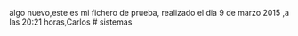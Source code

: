 algo nuevo,este es mi fichero de prueba, realizado el dia 9 de marzo 2015 ,a las 20:21 horas,Carlos # sistemas
